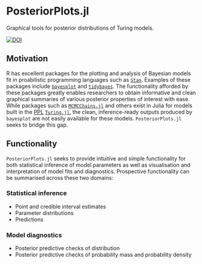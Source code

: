 # PosteriorPlots.jl
Graphical tools for posterior distributions of Turing models.

[![DOI](https://zenodo.org/badge/386667603.svg)](https://zenodo.org/badge/latestdoi/386667603)

## Motivation

R has excellent packages for the plotting and analysis of Bayesian models fit in proabilistic programming languages such as [`Stan`](https://mc-stan.org). Examples of these packages include [`bayesplot`](http://mc-stan.org/bayesplot/) and [`tidybayes`](http://mjskay.github.io/tidybayes/). The functionality afforded by these packages greatly enables researchers to obtain informative and clean graphical summaries of various posterior properties of interest with ease. While packages such as [`MCMCChains.jl`](https://turinglang.github.io/MCMCChains.jl/dev/) and others exist in Julia for models built in the [PPL](https://en.wikipedia.org/wiki/Probabilistic_programming) [`Turing.jl`](https://turing.ml/stable/), the clean, inference-ready outputs produced by `bayesplot` are not easily available for these models. `PosteriorPlots.jl` seeks to bridge this gap.

## Functionality

`PosteriorPlots.jl` seeks to provide intuitive and simple functionality for both statistical inference of model parameters as well as visualisation and interpretation of model fits and diagnostics. Prospective functionality can be summarised across these two domains:

### Statistical inference

* Point and credible interval estimates
* Parameter distributions
* Predictions

### Model diagnostics

* Posterior predictive checks of distribution
* Posterior predictive checks of probability mass and probability density
